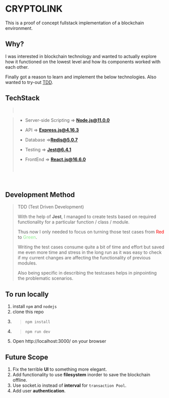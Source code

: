 # CRYPTOLINK

This is a proof of concept fullstack implementation of a blockchain environment.

## Why?

I was interested in blockchain technology and wanted to actually explore how it functioned on the lowest level and how its components worked with each other.

Finally got a reason to learn and implement the below technologies. Also wanted to try-out [TDD](#development-method). 

## TechStack
><br>

> - Server-side Scripting => **Node.js@11.0.0**
>
> - API => **Express.js@4.16.3**
> 
> - Database =>**Redis@5.0.7**
>
> - Testing => **Jest@6.4.1**
>
> - FrontEnd => **React.js@16.6.0**
> <br>
<br>

## Development Method

>TDD (Test Driven Development)
>
> With the help of __Jest__, I managed to create tests based on required functionality for a particular function / class / module.
>
> Thus now I only needed to focus on turning those test cases from <span style="color:red">Red</span> to <span style="color:lightGreen">Green</span>.
>
>Writing the test cases consume quite a bit of time and effort but saved me even more time and stress in the long run as it was easy to check if my current changes are affecting the functionality of previous modules.
>
>Also being specific in describing the testcases helps in pinpointing the problematic scenarios.

## To run locally
1. install ```npm``` and ```nodejs```
2. clone this repo
3. > ```npm install``` 
4. > ```npm run dev ```
5. Open http://localhost:3000/ on your browser

## Future Scope
1. Fix the terrible __UI__ to something more elegant.
2. Add functionality to use __filesystem__ inorder to save the blockchain offline.
3. Use socket.io instead of __interval__ for ```transaction Pool```.
4. Add user __authentication__. 






